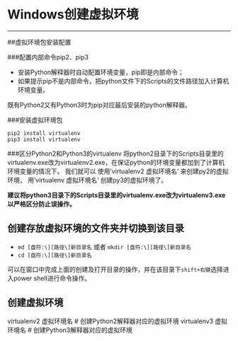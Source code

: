 # Windows创建虚拟环境
---
##虚拟环境包安装配置

###配置内部命令pip2、pip3

* 安装Python解释器时自动配置环境变量，pip即是内部命令； 
* 如果提示pip不是内部命令，把python文件下的Scripts的文件路径加入计算机环境变量。

既有Python2又有Python3时为pip对应最后安装的python解释器。

###安装虚拟环境包
```
pip2 install virtualenv
pip3 install virtualenv
```

###区分Python2和Python3的virtualenv
将python2目录下的Scripts目录里的virtualenv.exe改为virtualenv2.exe，在保证python的环境变量都加到了计算机环境变量的情况下。
我们就可以
使用’virtualenv2 虚拟环境名’ 来创建py2的虚拟环境，
用’virtualenv 虚拟环境名’ 创建py3的虚拟环境了。

**建议将python3目录下的Scripts目录里的virtualenv.exe改为virtualenv3.exe
以严格区分防止误操作。**
## 创建存放虚拟环境的文件夹并切换到该目录

 - `md [盘符:\][路径\]新目录名` 或者 `mkdir [盘符:\][路径\]新目录名`
 - `cd [盘符:\][路径\]新目录名`
 
 可以在窗口中完成上面的创建及打开目录的操作，并在该目录下`shift+右键`选择进入power shell进行命令操作。
 
## 创建虚拟环境

virtualenv2 虚拟环境名  # 创建Python2解释器对应的虚拟环境
virtualenv3 虚拟环境名  # 创建Python3解释器对应的虚拟环境






